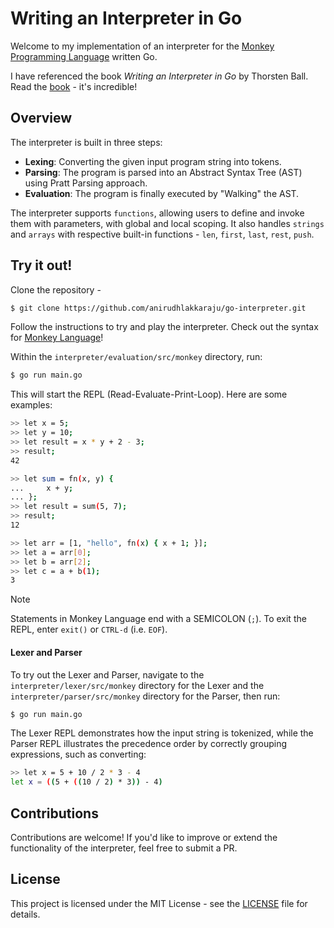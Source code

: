 # Writing an Interpreter in Go

Welcome to my implementation of an interpreter for the [Monkey Programming Language](https://monkeylang.org/) written Go.

I have referenced the book *Writing an Interpreter in Go* by Thorsten Ball. Read the [book](https://interpreterbook.com/) - it's incredible!

## Overview

The interpreter is built in three steps:  

- **Lexing**: Converting the given input program string into tokens. 
- **Parsing**: The program is parsed into an Abstract Syntax Tree (AST) using Pratt Parsing approach.
- **Evaluation**: The program is finally executed by "Walking" the AST.

The interpreter supports `functions`, allowing users to define and invoke them with parameters, with global and local scoping. It also handles `strings` and `arrays` with respective built-in functions - `len`, `first`, `last`, `rest`, `push`.

## Try it out! 

Clone the repository - 

```bash
$ git clone https://github.com/anirudhlakkaraju/go-interpreter.git
```

Follow the instructions to try and play the interpreter. Check out the syntax for [Monkey Language](https://monkeylang.org/)!

Within the `interpreter/evaluation/src/monkey` directory, run:

```bash
$ go run main.go
```
This will start the REPL (Read-Evaluate-Print-Loop). Here are some examples: 

```bash
>> let x = 5;
>> let y = 10;
>> let result = x * y + 2 - 3;
>> result;
42
```

```bash
>> let sum = fn(x, y) {
...     x + y;
... };
>> let result = sum(5, 7);
>> result;
12
```

```bash
>> let arr = [1, "hello", fn(x) { x + 1; }];
>> let a = arr[0];
>> let b = arr[2];
>> let c = a + b(1);
3
```

> [!NOTE]  
> Statements in Monkey Language end with a SEMICOLON (`;`).
> To exit the REPL, enter `exit()` or `CTRL-d` (i.e. `EOF`).

#### Lexer and Parser

To try out the Lexer and Parser, navigate to the `interpreter/lexer/src/monkey` directory for the Lexer and the `interpreter/parser/src/monkey` directory for the Parser, then run:

```bash
$ go run main.go
```
The Lexer REPL demonstrates how the input string is tokenized, while the Parser REPL illustrates the precedence order by correctly grouping expressions, such as converting:

```bash
>> let x = 5 + 10 / 2 * 3 - 4
let x = ((5 + ((10 / 2) * 3)) - 4)
```

## Contributions

Contributions are welcome! If you'd like to improve or extend the functionality of the interpreter, feel free to submit a PR.

## License

This project is licensed under the MIT License - see the [LICENSE](LICENSE) file for details.
